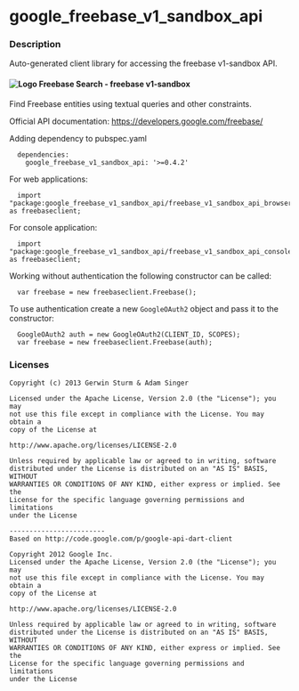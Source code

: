# google_freebase_v1_sandbox_api

### Description

Auto-generated client library for accessing the freebase v1-sandbox API.

#### ![Logo](http://www.google.com/images/icons/product/freebase-16.png) Freebase Search - freebase v1-sandbox

Find Freebase entities using textual queries and other constraints.

Official API documentation: https://developers.google.com/freebase/

Adding dependency to pubspec.yaml

```
  dependencies:
    google_freebase_v1_sandbox_api: '>=0.4.2'
```

For web applications:

```
  import "package:google_freebase_v1_sandbox_api/freebase_v1_sandbox_api_browser.dart" as freebaseclient;
```

For console application:

```
  import "package:google_freebase_v1_sandbox_api/freebase_v1_sandbox_api_console.dart" as freebaseclient;
```

Working without authentication the following constructor can be called:

```
  var freebase = new freebaseclient.Freebase();
```

To use authentication create a new `GoogleOAuth2` object and pass it to the constructor:


```
  GoogleOAuth2 auth = new GoogleOAuth2(CLIENT_ID, SCOPES);
  var freebase = new freebaseclient.Freebase(auth);
```

### Licenses

```
Copyright (c) 2013 Gerwin Sturm & Adam Singer

Licensed under the Apache License, Version 2.0 (the "License"); you may 
not use this file except in compliance with the License. You may obtain a 
copy of the License at

http://www.apache.org/licenses/LICENSE-2.0

Unless required by applicable law or agreed to in writing, software
distributed under the License is distributed on an "AS IS" BASIS, WITHOUT
WARRANTIES OR CONDITIONS OF ANY KIND, either express or implied. See the
License for the specific language governing permissions and limitations 
under the License

------------------------
Based on http://code.google.com/p/google-api-dart-client

Copyright 2012 Google Inc.
Licensed under the Apache License, Version 2.0 (the "License"); you may 
not use this file except in compliance with the License. You may obtain a
copy of the License at

http://www.apache.org/licenses/LICENSE-2.0

Unless required by applicable law or agreed to in writing, software
distributed under the License is distributed on an "AS IS" BASIS, WITHOUT
WARRANTIES OR CONDITIONS OF ANY KIND, either express or implied. See the
License for the specific language governing permissions and limitations 
under the License

```
